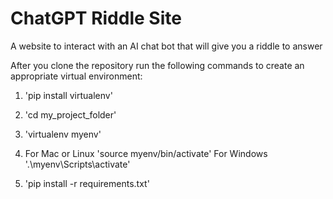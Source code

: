 # ChatGPT Riddle Site
A website to interact with an AI chat bot that will give you a riddle to answer 


After you clone the repository run the following commands to create an appropriate virtual environment:

1. 'pip install virtualenv'

2. 'cd my_project_folder'
3. 'virtualenv myenv'

4. For Mac or Linux
'source myenv/bin/activate'
For Windows
'.\myenv\Scripts\activate'

5. 'pip install -r requirements.txt'
